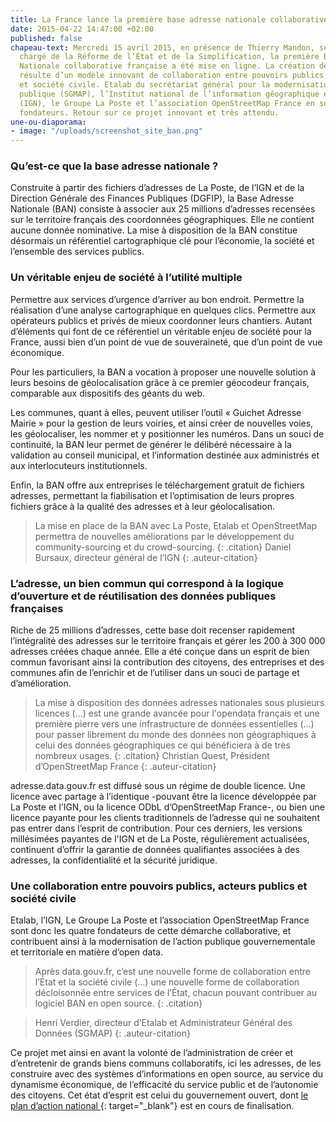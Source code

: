 ```yaml
---
title: La France lance la première base adresse nationale collaborative-
date: 2015-04-22 14:47:00 +02:00
published: false
chapeau-text: Mercredi 15 avril 2015, en présence de Thierry Mandon, secrétaire d’État
  chargé de la Réforme de l’État et de la Simplification, la première Base Adresse
  Nationale collaborative française a été mise en ligne. La création de cette base
  résulte d’un modèle innovant de collaboration entre pouvoirs publics, acteurs publics
  et société civile. Etalab du secrétariat général pour la modernisation de l’action
  publique (SGMAP), l’Institut national de l’information géographique et forestière
  (IGN), le Groupe La Poste et l’association OpenStreetMap France en sont les quatre
  fondateurs. Retour sur ce projet innovant et très attendu.
une-ou-diaporama:
- image: "/uploads/screenshot_site_ban.png"
---
```


### Qu’est-ce que la base adresse nationale ?

Construite à partir des fichiers d’adresses de La Poste, de l’IGN et de la Direction Générale des Finances Publiques (DGFIP), la Base Adresse Nationale (BAN) consiste à associer aux 25 millions d’adresses recensées sur le territoire français des coordonnées géographiques. Elle ne contient aucune donnée nominative. La mise à disposition de la BAN constitue désormais un référentiel cartographique clé pour l’économie, la société et l’ensemble des services publics.
 

### Un véritable enjeu de société à l’utilité multiple

Permettre aux services d’urgence d’arriver au bon endroit. Permettre la réalisation d’une analyse cartographique en quelques clics. Permettre aux opérateurs publics et privés de mieux coordonner leurs chantiers. Autant d’éléments qui font de ce référentiel un véritable enjeu de société pour la France, aussi bien d’un point de vue de souveraineté, que d’un point de vue économique.

Pour les particuliers, la BAN a vocation à proposer une nouvelle solution à leurs besoins de géolocalisation grâce à ce premier géocodeur français, comparable aux dispositifs des géants du web.

Les communes, quant à elles, peuvent utiliser l’outil « Guichet Adresse Mairie » pour la gestion de leurs voiries, et ainsi créer de nouvelles voies, les géolocaliser, les nommer et y positionner les numéros. Dans un souci de continuité, la BAN leur permet de générer le délibéré nécessaire à la validation au conseil municipal, et l’information destinée aux administrés et aux interlocuteurs institutionnels.

Enfin, la BAN offre aux entreprises le téléchargement gratuit de fichiers adresses, permettant la fiabilisation et l’optimisation de leurs propres fichiers grâce à la qualité des adresses et à leur géolocalisation.


>La mise en place de la BAN avec La Poste, Etalab et OpenStreetMap permettra de nouvelles améliorations par le développement du community-sourcing et du crowd-sourcing.
{: .citation}
> Daniel Bursaux, directeur général de l’IGN
{: .auteur-citation}
 

### L’adresse, un bien commun qui correspond à la logique d’ouverture et de réutilisation des données publiques françaises

Riche de 25 millions d’adresses, cette base doit recenser rapidement l’intégralité des adresses sur le territoire français et gérer les 200 à 300 000 adresses créées chaque année. Elle a été  conçue dans un esprit de bien commun favorisant ainsi la contribution des citoyens, des entreprises et des communes afin de l’enrichir et de l’utiliser dans un souci de partage et d’amélioration.


>La mise à disposition des données adresses nationales sous plusieurs licences (…) est une grande avancée pour l'opendata français et une première pierre vers une infrastructure de données essentielles (…) pour passer librement du monde des données non géographiques à celui des données géographiques ce qui bénéficiera à de très nombreux usages.
{: .citation}
>Christian Quest, Président d’OpenStreetMap France
{: .auteur-citation}

adresse.data.gouv.fr est  diffusé sous un régime de double licence. Une licence avec partage à l’identique -pouvant être la licence développée par La Poste et l’IGN, ou la licence ODbL d’OpenStreetMap France-, ou bien une licence payante pour les clients traditionnels de l’adresse qui ne souhaitent pas entrer dans l’esprit de contribution. Pour ces derniers, les versions millésimées payantes de l'IGN et de La Poste, régulièrement actualisées, continuent d’offrir la garantie de données qualifiantes associées à des adresses, la confidentialité et la sécurité juridique.

 

### Une collaboration entre pouvoirs publics, acteurs publics et société civile

Etalab, l’IGN, Le Groupe La Poste et l’association OpenStreetMap France sont donc les quatre fondateurs de cette démarche collaborative, et contribuent ainsi à la modernisation de l’action publique gouvernementale et territoriale en matière d’open data.


>Après data.gouv.fr, c’est une nouvelle forme de collaboration entre l’État et la société civile (…) une nouvelle forme de collaboration décloisonnée entre services de l’État, chacun pouvant contribuer au logiciel BAN en open source.
{: .citation}

>Henri Verdier, directeur d’Etalab et Administrateur Général des Données (SGMAP)
{: .auteur-citation}


Ce projet met ainsi en avant la volonté de l’administration de créer et d’entretenir de grands biens communs collaboratifs, ici les adresses, de les construire avec des systèmes d’informations en open source, au service du dynamisme économique, de l’efficacité du service public et de l’autonomie des citoyens. Cet état d’esprit est celui du gouvernement ouvert, dont [le plan d’action national ](https://www.modernisation.gouv.fr/home/plan-daction-ogp-un-dialogue-qui-doit-aboutir-a-des-propositions-concretes-activables-et-mesurables){: target="_blank"} est en cours de finalisation.
